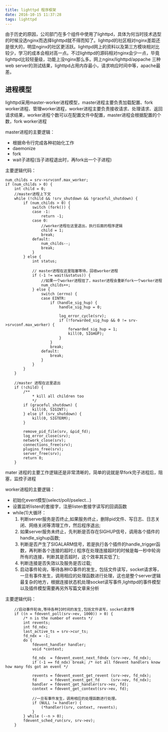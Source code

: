 ```yaml
---
title: lighttpd 程序框架
date: 2016-10-15 11:37:28
tags: lighttpd
---
```


由于历史的原因，公司部门在多个组件中使用了lighttpd，具体为何当时技术选型的时候没选nginx而选择lighttpd就不得而知了。lighttpd的社区相对nginx差距还是很大的，明显nginx的社区更活跃。lighttpd网上的资料以及第三方模块相对比较少，学习的成本会相对高一点。不过lighttpd的源码相对nginx会少一点，毕竟lighttpd比较轻量级，功能上没nginx那么多。网上nginx/lighttpd/appache 三种web server的测试结果，lighttpd占用内存最小，请求响应时间中等，apache最差。

## 进程模型
lighttpd采用master-worker进程模型，master进程主要负责加载配置、fork worker进程、管理worker进程，worker进程主要负责接收请求、处理请求、返回请求结果，worker进程个数可以在配置文件中配置，master进程会根据配置的个数，fork worker进程

<!-- more -->

master进程的主要逻辑：
- 根据命令行完成各种初始化工作
- daemonize
- fork 
- wait子进程(当子进程退出时，再fork出一个子进程)

主要逻辑代码：

```
num_childs = srv->srvconf.max_worker;
if (num_childs > 0) {
    int child = 0;
    //master进程上下文
    while (!child && !srv_shutdown && !graceful_shutdown) {
        if (num_childs > 0) {
            switch (fork()) {
            case -1:
                return -1;
            case 0:
                //worker进程在这里退出，执行后面的程序逻辑
                child = 1;
                break;
            default:
                num_childs--;
                break;
            }
        } else {
            int status;

            // master进程在这里阻塞等待，回收worker进程
            if (-1 != wait(&status)) {
                //如果一个worker进程挂了，master进程会重新fork一个worker进程
                num_childs++;
            } else {
                switch (errno) {
                case EINTR:
                    if (handle_sig_hup) {
                        handle_sig_hup = 0;

                        log_error_cycle(srv);
                        if (!forwarded_sig_hup && 0 != srv->srvconf.max_worker) {
                            forwarded_sig_hup = 1;
                            kill(0, SIGHUP);
                        }
                    }
                    break;
                default:
                    break;
                }
            }
        }
    }

    //master 进程在这里退出
    if (!child) {
        /** 
            * kill all children too 
            */
        if (graceful_shutdown) {
            kill(0, SIGINT);
        } else if (srv_shutdown) {
            kill(0, SIGTERM);
        }

        remove_pid_file(srv, &pid_fd);
        log_error_close(srv);
        network_close(srv);
        connections_free(srv);
        plugins_free(srv);
        server_free(srv);
        return 0;
    }
```

mater 进程的主要工作逻辑还是非常清晰的，简单的说就是早fork完子进程后，阻塞，监控子进程

worker进程的主要逻辑：
- 初始化event模型(select/poll/pselect...)
- 设置监听listen的套接字，注册listen套接字读写的回调函数
- while(1)大循环：
    1. 判断server服务是否终止,如果服务终止，删除pid文件、写日志、日志关闭、网络关闭等清理工作，然后程序退出;
    2. 如果server服务未终止，先判断是否存在SIGHUP信号，调用各个插件的handle_sighup函数;
    3. 判断是否产生了SIGALARM信号，若是执行各个插件的handle_trigger函数，再判断各个连接的超时;( 程序在处理连接超时的时候是每一秒中轮询所有的连接，判断其是否超时，这个效率其实低了);
    4. 判断连接是否失效以及服务是否过载;
    5. 启动事件轮询，等待各种IO事件的发生，包括文件读写，socket请求等，一旦有事件发生，调用相应的处理函数进行处理，这也是整个server逻辑最复杂的地方，根据连接状态机处理socket读写事件,lighttpd的事件模型以及插件模型需要再另外写篇文章来分析

主要逻辑代码：

```
    //启动事件轮询,等待各种IO时间的发生,包括文件读写，socket请求等
    if ((n = fdevent_poll(srv->ev, 1000)) > 0) {
        /* n is the number of events */
        int revents;
        int fd_ndx;
        last_active_ts = srv->cur_ts;
        fd_ndx = -1;
        do {
            fdevent_handler handler;
            void *context;

            fd_ndx  = fdevent_event_next_fdndx (srv->ev, fd_ndx);
            if (-1 == fd_ndx) break; /* not all fdevent handlers know how many fds got an event */

            revents = fdevent_event_get_revent (srv->ev, fd_ndx);
            fd      = fdevent_event_get_fd     (srv->ev, fd_ndx);
            handler = fdevent_get_handler(srv->ev, fd);
            context = fdevent_get_context(srv->ev, fd);

            //一旦有事件发生，调用相应的处理函数进行处理。
            if (NULL != handler) {
                (*handler)(srv, context, revents);
            }
        } while (--n > 0);
        fdevent_sched_run(srv, srv->ev);
    }
```
